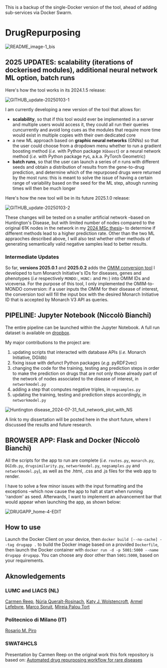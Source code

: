 This is a backup of the single-Docker version of the tool, ahead of adding sub-services via Docker Swarm.

# DrugRepurposing

![README_image-1_bis](https://github.com/NCMBianchi/DrugRepurposing/assets/111352723/7db18469-0998-42f7-8bb2-23ee2af35f3c)

## 2025 UPDATES: scalability (iterations of dockerised modules), additional neural network ML option, batch runs

Here's how the tool works in its 2024.1.5 release:

![GITHUB_update-20250103-1](https://github.com/user-attachments/assets/88773663-84a1-422f-bf92-1e0a926bcf2d)

I am currently developing a new version of the tool that allows for:
- **scalability**, so that if this tool would ever be implemented in a server and multiple users would access it, they could all run their queries cuncurrently and avoid long cues as the modules that require more time would exist in multiple copies with their own dedicated core
- a new ML approach based on **graphic neural networks** (GNNs) so that the user could choose from a dropdown menu whether to run a gradient boosting method (*i.e.* with Python package `XGboost`) or a neural network method (*i.e.* with Python package `PyG`, a.k.a. PyTorch Geometric)
- **batch runs**, so that the user can launch a series of *n* runs with different seeds and obtain a distribution of results from the gene-to-drug prediction, and determine which of the repurposed drugs were returned by the most runs: this is meant to solve the issue of having a certain range of variability based on the seed for the ML step, altough running times will then be much longer

Here's how the new tool will be in its future 2025.1.0 release:

![GITHUB_update-20250103-2](https://github.com/user-attachments/assets/cd844433-c210-4791-94b4-ec6acc236cf3)

These changes will be tested on a smaller artificial network –based on Huntington's Disease, but with limited number of nodes compared to the original 61K nodes in the network in my [2024 MSc thesis](https://www.dropbox.com/scl/fi/6vzgfld7riqb19hm5wj6u/DRUG_REPURPOSING_thesis_Premium.pdf?rlkey=y9xm7zuxm4q035byvhe496m9k&dl=0)– to determine if different methods lead to a higher prediction rate. Other than the two ML appraoches described above, I will also test whether other methods of generating semantically valid negative samples lead to better results.

### Intermediate Updates
So far, **versions 2025.0.1** and **2025.0.2** adds the [OMIM conversion tool](https://github.com/NCMBianchi/OMIM-converter) I developed to turn Monarch Initiative's IDs for diseases, genes and phenotypes (*i.e* respectively `MONDO:`, `HGNC:` and `PH:`) into OMIM IDs and viceversa. For the purpose of this tool, I only implemented the OMIM-to-MONDO conversion: if a user inputs the OMIM for their disease of interest, the conversion tool will fill the input box with the desired Monarch Initiative ID that is accepted by Monarch V3 API as queries.

## PIPELINE: Jupyter Notebook (Niccolò Bianchi)
The entire pipeline can be launched within the Jupyter Notebook. A full run dataset is available on [dropbox](https://www.dropbox.com/scl/fi/prvqajjau227741z5ve91/data.7z?rlkey=qjumdz9r93y0yv6mhc21a7bir&st=jqsfgypj&dl=0).

My major contributions to the project are:
1. updating scripts that interacted with database APIs (<i>i.e.</i> Monarch Initiative, DGIdb)
2. fixing issue with defunct Python packages (<i>e.g.</i> pyRDF2vec)
3. changing the code for the training, testing ang prediction steps in order to make the prediction on drugs that are not only those already part of the network of nodes associated to the disease of interest, in ```networkmodel.py```
4. adding a step that computes negative triples, in ```negsamples.py```
5. updating the training, testing and prediction steps accordingly, in ```networkmodel.py```

![Huntington disease_2024-07-31_full_network_plot_with_NS](https://github.com/user-attachments/assets/eed9bbfc-5168-4a6b-a19c-ba7b2e91c25e)

A link to my dissertation will be posted here in the short future, where I discussed the results and future research.

## BROWSER APP: Flask and Docker (Niccolò Bianchi)

All the scripts for the app to run are complete (<i>i.e.</i> ```routes.py```, ```monarch.py```, ```DGIdb.py```, ```drugsimilarity.py```, ```networkmodel.py```, ```negsamples.py``` and ```networkmodel.py```), as well as the .html, .css and .js files for the web app to render.

I have to solve a few minor issues with the input formatting and the exceptions –which now cause the app to halt at start when running 'random' as seed. Afterwards, I want to implement an advancement bar that would appear when launching the app, as shown below:

![DRUGAPP_home-4-EDIT](https://github.com/user-attachments/assets/74c5c9e7-d4f9-4fc2-8c9c-483c72c075d7)

## How to use

Launch the Docker Client on your device, then ```docker build [--no-cache] --tag drugapp .``` to build the Docker image based on a provided `Dockerfile`, then launch the Docker container with ```docker run -d -p 5001:5000 --name drugapp drugapp```. You can choose any door other than `5001:5000`, based on your requirements.

## Aknowledgements
### LUMC and LIACS (NL)
[Carmen Reep](https://www.researchgate.net/profile/Carmen-Reep), [Núria Queralt-Rosinach](https://www.researchgate.net/scientific-contributions/Nuria-Queralt-Rosinach-2198951627), [Katy J. Wolstencroft](https://www.researchgate.net/profile/Katy-Wolstencroft), [Armel Lefebvre](https://0-scholar-google-com.brum.beds.ac.uk/citations?user=O363fEMAAAAJ&hl=en), [Marco Spruit](https://scholar.google.com/citations?user=GFvyyeAAAAAJ), [Mireia Palou Tort](https://nl.linkedin.com/in/mireia-palou-tort-295909198)

### Politecnico di Milano (IT)
[Rosario M. Piro](https://scholar.google.com/citations?user=HuNyLrcAAAAJ)

### SWAT4HCLS
Presentation by Carmen Reep on the original work this fork repository is based on: [Automated drug repurposing workflow for rare diseases](https://youtu.be/RsfUrRhZAso?si=Og1z1RdPaukpPIbP)
